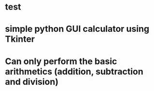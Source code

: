 # test
# simple python  GUI calculator using Tkinter
# Can only perform the basic arithmetics (addition, subtraction and division)
